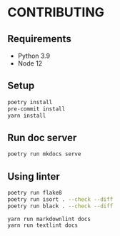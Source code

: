 # CONTRIBUTING

## Requirements

- Python 3.9
- Node 12

## Setup

```sh
poetry install
pre-commit install
yarn install
```

## Run doc server

```sh
poetry run mkdocs serve
```

## Using linter

```sh
poetry run flake8
poetry run isort . --check --diff
poetry run black . --check --diff
```

```sh
yarn run markdownlint docs
yarn run textlint docs
```
